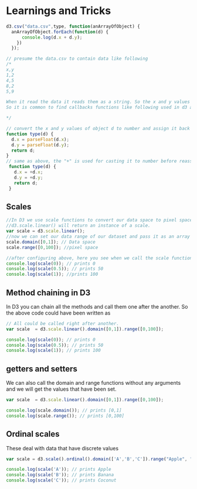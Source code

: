 # Learnings and Tricks

```js
d3.csv("data.csv",type, function(anArrayOfObject) {
  anArrayOfObject.forEach(function(d) {
      console.log(d.x + d.y);
    })
  });

// presume the data.csv to contain data like following
/*
x,y
1,2
4,5
8,2
5,9

When it read the data it reads them as a string. So the x and y values will be string and need to be cast into numbers
So it is common to find callbacks functions like following used in d3 a lot.

*/

// convert the x and y values of object d to number and assign it back to the object.
function type(d) {
  d.x = parseFloat(d.x);
  d.y = parseFloat(d.y);
  return d;
}
// same as above, the "+" is used for casting it to number before reassigning.
 function type(d) {
   d.x = +d.x;
   d.y = +d.y;
   return d;
 }
```

## Scales

```js
//In D3 we use scale functions to convert our data space to pixel spaces.
//d3.scale.linear() will return an instance of a scale.
var scale = d3.scale.linear();
//now we can set our data range of our dataset and pass it as an array [min, max]
scale.domain([0,1]); // Data space
scale.range([0,100]); //pixel space

//after configuring above, here you see when we call the scale function and pass the domain value, it returns the data value in the pixel range.
console.log(scale(0)); // prints 0
console.log(scale(0.5)); // prints 50
console.log(scale(1)); //prints 100
```
## Method chaining in D3

In D3 you can chain all the methods and call them one after the another. So the above code could have been written as

```js
// All could be called right after another.
var scale  = d3.scale.linear().domain([0,1]).range([0,100]);

console.log(scale(0)); // prints 0
console.log(scale(0.5)); // prints 50
console.log(scale(1)); // prints 100

```
## getters and setters
We can also call the domain and range functions without any arguments and we will get the values that have been set.

```js
var scale  = d3.scale.linear().domain([0,1]).range([0,100]);

console.log(scale.domain()); // prints [0,1]
console.log(scale.range()); // prints [0,100]
```

## Ordinal scales
These deal with data that have discrete values

```js
var scale = d3.scale().ordinal().domain(['A','B','C']).range("Apple", "Banana", "Coconut");

console.log(scale('A')); // prints Apple
console.log(scale('B')); // prints Banana
console.log(scale('C')); // prints Coconut

```

